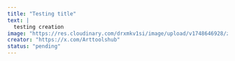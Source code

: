 ```yaml
---
title: "Testing title"
text: |
  testing creation
image: "https://res.cloudinary.com/drxmkv1si/image/upload/v1748646928/zfzpjd0dsxnn4ey725y2.jpg"
creator: "https://x.com/Arttoolshub"
status: "pending"
---
```

